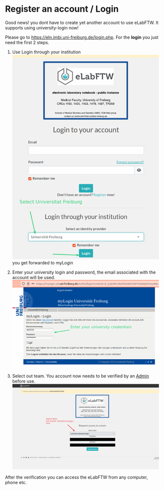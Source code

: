 # Register an account / Login
Good news! you dont have to create yet another account to use eLabFTW. It supports using university-login now!

Please go to <https://eln.imbi.uni-freiburg.de/login.php>. For the **login** you just need the first 2 steps.

1. Use Login through your institution
![elabftw_login.png](../images/elabftw_login.png)
you get forwarded to myLogin

2. Enter your university login and password, the email associated with the account will be used.
![elabftw_login_uni.png](../images/elabftw_login_uni.png)


3. Select out team. You account now needs to be verified by an [Admin](administration_tools.md#confirm-users) before use. 
![elabFTW_registration_team.png](../images/elabFTW_registration_team.png)

After the verification you can access the eLabFTW from any computer, phone etc. 

